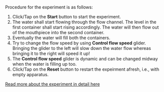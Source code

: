 Procedure for the experiment is as follows:

1. Click/Tap on the **Start** button to start the experiment.
2. The water shall start flowing through the flow channel. The level in the first container shall start rising accordingly. The water will then flow out of the mouthpiece into the second container.
3. Eventually the water will fill both the containers.
4. Try to change the flow speed by using **Control flow speed** glider. Bringing the glider to the left will slow down the water flow whereas bringing it to the right will speed it up!
5. The **Control flow speed** glider is dynamic and can be changed midway when the water is filling up too. 
6. Click/Tap on the **Reset** button to restart the expeirment afresh, i.e., with empty apparatus.

[Read more about the experiment in detail here](docs/4.Mouthpieces.pdf)
